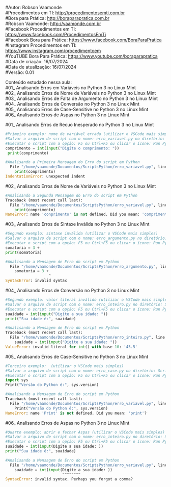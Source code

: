 #Autor: Robson Vaamonde<br>
#Procedimentos em TI: http://procedimentosemti.com.br<br>
#Bora para Prática: http://boraparapratica.com.br<br>
#Robson Vaamonde: http://vaamonde.com.br<br>
#Facebook Procedimentos em TI: https://www.facebook.com/ProcedimentosEmTi<br>
#Facebook Bora para Prática: https://www.facebook.com/BoraParaPratica<br>
#Instagram Procedimentos em TI: https://www.instagram.com/procedimentoem<br>
#YouTUBE Bora Para Prática: https://www.youtube.com/boraparapratica<br>
#Data de criação: 16/07/2024<br>
#Data de atualização: 16/07/2024<br>
#Versão: 0.01<br>

Conteúdo estudado nessa aula:<br>
#01_ Analisando Erros em Variáveis no Python 3 no Linux Mint<br>
#02_ Analisando Erros de Nome de Variáveis no Python 3 no Linux Mint<br>
#03_ Analisando Erros de Falta de Argumento no Python 3 no Linux Mint<br>
#04_ Analisando Erros de Conversão no Python 3 no Linux Mint<br>
#05_ Analisando Erros de Case-Sensitive no Python 3 no Linux Mint<br>
#06_ Analisando Erros de Aspas no Python 3 no Linux Mint<br>

#01_ Analisando Erros de Recuo Inesperado no Python 3 no Linux Mint<br>
```python
#Primeiro exemplo: nome de variável errada (utilizar o VSCode mais simples)
#Salvar o arquivo de script com o nome: erro_variavel.py no diretório: ScriptsPython
#Executar o script com a opção: F5 ou Ctrl+F5 ou clicar o ícone: Run Python File
comprimento = int(input("Digite o comprimento: "))
 print(conprimento)

#Analisando a Primeira Mensagem do Erro do script em Python
  File "/home/vaamonde/Documentos/ScriptsPython/erro_variavel.py", line 2   #Indica onde encontrou o erro e parou o script
    print(conprimento)
IndentationError: unexpected indent                                         #Indica um erro de recuo inesperado
```

#02_ Analisando Erros de Nome de Variáveis no Python 3 no Linux Mint<br>
```python
#Analisando a Segunda Mensagem do Erro do script em Python
Traceback (most recent call last):
  File "/home/vaamonde/Documentos/ScriptsPython/erro_variavel.py", line 2, in <module>   #Indica onde encontrou o erro e parou o script
    print(conprimento)
NameError: name 'conprimento' is not defined. Did you mean: 'comprimento'?               #Indica que o nome da variável não está definido
```
#03_ Analisando Erros de Sintaxe Inválida no Python 3 no Linux Mint<br>
```python
#Segundo exemplo: sintaxe inválida (utilizar o VSCode mais simples)
#Salvar o arquivo de script com o nome: erro_argumento.py no diretório: ScriptsPython
#Executar o script com a opção: F5 ou Ctrl+F5 ou clicar o ícone: Run Python File
somatoria = 3 +
print(somatoria)

#Analisando a Mensagem de Erro do script em Python
  File "/home/vaamonde/Documentos/ScriptsPython/erro_argumento.py", line 1   #Indica onde encontrou o erro e parou o script
    somatoria = 3 +
                   ^
SyntaxError: invalid syntax                                                  #Indica que a sintaxe é inválida mostrando onde está o erro no simbolo de ^ (circunflexo)
```

#04_ Analisando Erros de Conversão no Python 3 no Linux Mint<br>
```python
#Segundo exemplo: valor literal inválido (utilizar o VSCode mais simples)
#Salvar o arquivo de script com o nome: erro_inteiro.py no diretório: ScriptsPython
#Executar o script com a opção: F5 ou Ctrl+F5 ou clicar o ícone: Run Python File
suaidade = int(input("Digite a sua idade: ")) 
print("Sua idade é:", suaidade)

#Analisando a Mensagem de Erro do script em Python
Traceback (most recent call last):
  File "/home/vaamonde/Documentos/ScriptsPython/erro_inteiro.py", line 1, in <module>   #Indica onde encontrou o erro e parou o script
    suaidade = int(input("Digite a sua idade: ")) 
ValueError: invalid literal for int() with base 10: '45.5'                              #Indica que é um valor inválida literal para base 10
```

#05_ Analisando Erros de Case-Sensitive no Python 3 no Linux Mint<br>
```python
#Terceiro exemplo:  (utilizar o VSCode mais simples)
#Salvar o arquivo de script com o nome: erro_case.py no diretório: ScriptsPython
#Executar o script com a opção: F5 ou Ctrl+F5 ou clicar o ícone: Run Python File
import sys
Print("Versão do Python é:", sys.version)

#Analisando a Mensagem de Erro do script em Python
Traceback (most recent call last):
  File "/home/vaamonde/Documentos/ScriptsPython/erro_variavel.py", line 2, in <module>   #Indica onde encontrou o erro e parou o script
    Print("Versão do Python é:", sys.version)
NameError: name 'Print' is not defined. Did you mean: 'print'?                           #Indica que o nome da função não é definida
```

#06_ Analisando Erros de Aspas no Python 3 no Linux Mint<br>
```python
#Quarto exemplo: abrir e fechar Aspas (utilizar o VSCode mais simples)
#Salvar o arquivo de script com o nome: erro_inteiro.py no diretório: ScriptsPython
#Executar o script com a opção: F5 ou Ctrl+F5 ou clicar o ícone: Run Python File
suaidade = int(input(Digite a sua idade: )) 
print("Sua idade é:", suaidade)

#Analisando a Mensagem de Erro do script em Python
  File "/home/vaamonde/Documentos/ScriptsPython/erro_variavel.py", line 1   #Indica onde encontrou o erro e parou o script
    suaidade = int(input(Digite a sua idade: )) 
                         ^^^^^^^^
SyntaxError: invalid syntax. Perhaps you forgot a comma?                    #Indica que a sintaxe é inválida mostrando onde está o erro no simbolo de ^ (circunflexo)
```